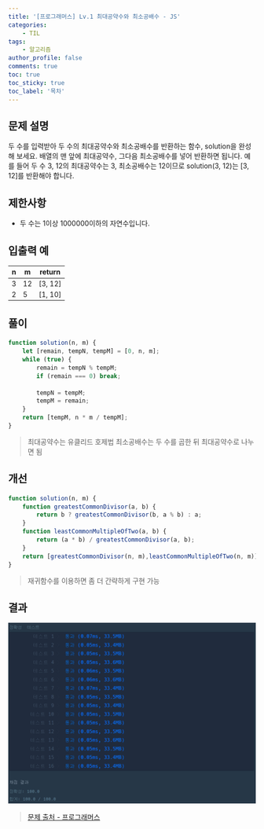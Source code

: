 ```yaml
---
title: '[프로그래머스] Lv.1 최대공약수와 최소공배수 - JS'
categories:
    - TIL
tags:
    - 알고리즘
author_profile: false
comments: true
toc: true
toc_sticky: true
toc_label: '목차'
---
```


## 문제 설명
두 수를 입력받아 두 수의 최대공약수와 최소공배수를 반환하는 함수, solution을 완성해 보세요. 배열의 맨 앞에 최대공약수, 그다음 최소공배수를 넣어 반환하면 됩니다. 예를 들어 두 수 3, 12의 최대공약수는 3, 최소공배수는 12이므로 solution(3, 12)는 [3, 12]를 반환해야 합니다.

## 제한사항
* 두 수는 1이상 1000000이하의 자연수입니다.


## 입출력 예

| n | m  | return  |
|---|----|---------|
| 3 | 12 | [3, 12] |
| 2 | 5  | [1, 10] |

## 풀이
```javascript
function solution(n, m) {
    let [remain, tempN, tempM] = [0, n, m];
    while (true) {
        remain = tempN % tempM;
        if (remain === 0) break;
        
        tempN = tempM;
        tempM = remain;
    }
    return [tempM, n * m / tempM];
}
```
> 최대공약수는 유클리드 호제법
> 최소공배수는 두 수를 곱한 뒤 최대공약수로 나누면 됨

## 개선
```javascript
function solution(n, m) {
    function greatestCommonDivisor(a, b) {
        return b ? greatestCommonDivisor(b, a % b) : a;
    }
    function leastCommonMultipleOfTwo(a, b) {
        return (a * b) / greatestCommonDivisor(a, b);
    }
    return [greatestCommonDivisor(n, m),leastCommonMultipleOfTwo(n, m)];
}
```
> 재귀함수를 이용하면 좀 더 간략하게 구현 가능

## 결과
![result](/assets/images/2023/08-24/algorithm-32-result.png)

>[문제 출처 - 프로그래머스](https://school.programmers.co.kr/learn/courses/30/lessons/12940?language=javascript)
